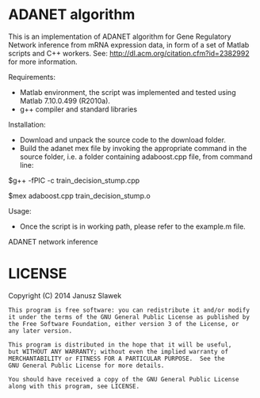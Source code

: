 ADANET algorithm
======

This is an implementation of ADANET algorithm for Gene Regulatory Network inference from mRNA expression data, in form of a set of Matlab scripts and C++ workers. See: http://dl.acm.org/citation.cfm?id=2382992 for more information.

Requirements:
- Matlab environment, the script was implemented and tested using Matlab 7.10.0.499 (R2010a).
- g++ compiler and standard libraries


Installation:
- Download and unpack the source code to the download folder.
- Build the adanet mex file by invoking the appropriate command in the source folder, i.e. a folder containing adaboost.cpp file, from command line:

$g++ -fPIC -c train_decision_stump.cpp

$mex adaboost.cpp train_decision_stump.o

Usage:
- Once the script is in working path, please refer to the example.m file.

ADANET network inference

LICENSE
=====

Copyright (C) 2014  Janusz Slawek

    This program is free software: you can redistribute it and/or modify
    it under the terms of the GNU General Public License as published by
    the Free Software Foundation, either version 3 of the License, or
    any later version.

    This program is distributed in the hope that it will be useful,
    but WITHOUT ANY WARRANTY; without even the implied warranty of
    MERCHANTABILITY or FITNESS FOR A PARTICULAR PURPOSE.  See the
    GNU General Public License for more details.

    You should have received a copy of the GNU General Public License
    along with this program, see LICENSE.

